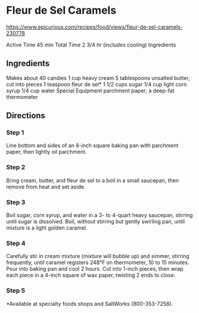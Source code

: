 # Fleur de Sel Caramels

https://www.epicurious.com/recipes/food/views/fleur-de-sel-caramels-230778

Active Time	45 min
Total Time	2 3/4 hr (includes cooling)
Ingredients

## Ingredients

Makes about 40 candies
1 cup heavy cream
5 tablespoons unsalted butter, cut into pieces
1 teaspoon fleur de sel*
1 1/2 cups sugar
1/4 cup light corn syrup
1/4 cup water
Special Equipment
parchment paper; a deep-fat thermometer

## Directions

### Step 1

Line bottom and sides of an 8-inch square baking pan with parchment paper, then lightly oil parchment.

### Step 2

Bring cream, butter, and fleur de sel to a boil in a small saucepan, then remove from heat and set aside.

### Step 3

Boil sugar, corn syrup, and water in a 3- to 4-quart heavy saucepan, stirring until sugar is dissolved. Boil, without stirring but gently swirling pan, until mixture is a light golden caramel.

### Step 4

Carefully stir in cream mixture (mixture will bubble up) and simmer, stirring frequently, until caramel registers 248°F on thermometer, 10 to 15 minutes. Pour into baking pan and cool 2 hours. Cut into 1-inch pieces, then wrap each piece in a 4-inch square of wax paper, twisting 2 ends to close.

### Step 5

*Available at specialty foods shops and SaltWorks (800-353-7258).
